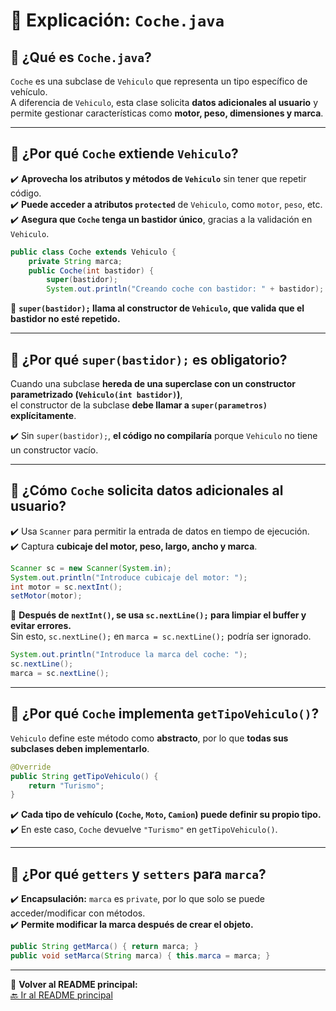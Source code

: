 # 🚗 Explicación: `Coche.java`

## 📜 ¿Qué es `Coche.java`?
`Coche` es una subclase de `Vehiculo` que representa un tipo específico de vehículo.  
A diferencia de `Vehiculo`, esta clase solicita **datos adicionales al usuario** y permite gestionar características como **motor, peso, dimensiones y marca**.

---

## 📌 **¿Por qué `Coche` extiende `Vehiculo`?**
✔️ **Aprovecha los atributos y métodos de `Vehiculo`** sin tener que repetir código.  
✔️ **Puede acceder a atributos `protected`** de `Vehiculo`, como `motor`, `peso`, etc.  
✔️ **Asegura que `Coche` tenga un bastidor único**, gracias a la validación en `Vehiculo`.

```java
public class Coche extends Vehiculo {
    private String marca;
    public Coche(int bastidor) {
        super(bastidor);
        System.out.println("Creando coche con bastidor: " + bastidor);
```
📌 **`super(bastidor);` llama al constructor de `Vehiculo`, que valida que el bastidor no esté repetido.**

---

## 📌 **¿Por qué `super(bastidor);` es obligatorio?**
Cuando una subclase **hereda de una superclase con un constructor parametrizado (`Vehiculo(int bastidor)`)**,  
el constructor de la subclase **debe llamar a `super(parametros)` explícitamente**.

✔️ Sin `super(bastidor);`, **el código no compilaría** porque `Vehiculo` no tiene un constructor vacío.

---

## 📌 **¿Cómo `Coche` solicita datos adicionales al usuario?**
✔️ Usa `Scanner` para permitir la entrada de datos en tiempo de ejecución.  
✔️ Captura **cubicaje del motor, peso, largo, ancho y marca**.

```java
Scanner sc = new Scanner(System.in);
System.out.println("Introduce cubicaje del motor: ");
int motor = sc.nextInt();
setMotor(motor);
```

📌 **Después de `nextInt()`, se usa `sc.nextLine();` para limpiar el buffer y evitar errores.**  
Sin esto, `sc.nextLine();` en `marca = sc.nextLine();` podría ser ignorado.

```java
System.out.println("Introduce la marca del coche: ");
sc.nextLine();
marca = sc.nextLine();
```

---

## 📌 **¿Por qué `Coche` implementa `getTipoVehiculo()`?**
`Vehiculo` define este método como **abstracto**, por lo que **todas sus subclases deben implementarlo**.

```java
@Override
public String getTipoVehiculo() {
    return "Turismo";
}
```
✔️ **Cada tipo de vehículo (`Coche`, `Moto`, `Camion`) puede definir su propio tipo.**  
✔️ En este caso, `Coche` devuelve `"Turismo"` en `getTipoVehiculo()`.

---

## 📌 **¿Por qué `getters` y `setters` para `marca`?**
✔️ **Encapsulación:** `marca` es `private`, por lo que solo se puede acceder/modificar con métodos.  
✔️ **Permite modificar la marca después de crear el objeto.**

```java
public String getMarca() { return marca; }
public void setMarca(String marca) { this.marca = marca; }
```

---

🔗 **Volver al README principal:**  
[🔙 Ir al README principal](https://github.com/carmonalanzasalvaro/DisenoSoftware/blob/main/Introduccionjava/Programa3_ClasesYObjetos/README.md)

